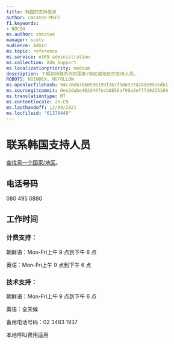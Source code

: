```yaml
---
title: 韩国的支持信息
author: cmcatee-MSFT
f1.keywords:
- NOCSH
ms.author: cmcatee
manager: scotv
audience: Admin
ms.topic: reference
ms.service: o365-administration
ms.collection: Adm_Support
ms.localizationpriority: medium
description: 了解如何联系你的国家/地区或地区的支持人员。
ROBOTS: NOINDEX, NOFOLLOW
ms.openlocfilehash: 94c78eb7b60596199f267f586537428d5997edb1
ms.sourcegitcommit: 0ee2dabe402d44fecb6856af98a2ef7720d25189
ms.translationtype: MT
ms.contentlocale: zh-CN
ms.lasthandoff: 12/09/2021
ms.locfileid: "61370448"
---
```

# <a name="contact-support-for-korea"></a>联系韩国支持人员

[查找另一个国家/地区](../get-help-support.md)。

## <a name="phone-number"></a>电话号码
080 495 0880

## <a name="hours"></a>工作时间
### <a name="billing-support"></a>计费支持：

朝鲜语：Mon-Fri上午 9 点到下午 6 点

英语：Mon-Fri上午 9 点到下午 6 点

### <a name="technical-support"></a>技术支持：

朝鲜语：Mon-Fri上午 9 点到下午 6 点

英语：全天候

备用电话号码：02 3483 1937

本地呼叫费用适用
